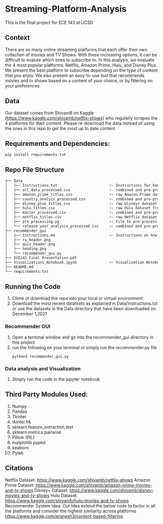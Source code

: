 # Streaming-Platform-Analysis
This is the final project for ECE 143 at UCSD
## Context
There are so many online streaming platforms that each offer their own collection of movies and TV Shows. With these increasing options, it can be difficult to evalute which ones to subscribe to. In this analysis, we evaluate the 4 most popular platforms: Netflix, Amazon Prime, Hulu, and Disney Plus. We present the best platform to subscribe depending on the type of content that you enjoy. We also present an easy-to-use tool that recommends movies and tv shows based on a content of your choice, or by filtering on your preferences. 

## Data
Our dataset comes from ShivamB on Kaggle (https://www.kaggle.com/shivamb/netflix-shows) who regularly scrapes the 4 platforms for their content. Please re-download the data instead of using the ones in this repo to get the most up to date content 

## Requirements and Dependencies:
```
pip install requirements.txt

```
## Repo File Structure 
```bash
├── Data
│   ├── Instructions.txt                        <- Instructions for how to download the most recent scrape of the data from Kaggle
│   ├── all_data_processed.csv                  <- combined and pre-processed dataset for all 4 platforms after running pre_processing.py
│   ├── amazon_prime_titles.csv                 <- raw Amazon Prime dataset from kaggle after following instruction in instructions.txt
│   ├── country_analyis_processed.csv           <- combined and pre-processed dataset for country level analysis after running pre_processing.py
│   ├── disney_plus_titles.csv                  <- raw Disney+ dataset from kaggle after following instruction in instructions.txt
│   ├── hulu_titles.csv                         <- raw Hulu dataset from kaggle after following instruction in instructions.txt
│   ├── master_processed.csv                    <- combined and pre-processed dataset for visualizations (removing null rows + director/cast data)
│   ├── netflix_titles.csv                      <- raw Netflix dataset from kaggle after following instruction in instructions.txt
│   ├── pre_processing.py                       <- File to pre-process and create sub_tables for analysis
│   └── release_year_analysis_processed.csv     <- combined and pre-processed dataset for release year analysis after running pre_processing.py
├── recommender_gui
│   ├── Instructions.md                         <- Instructions on how to run the recommender GUI
│   ├── rs_header.png
│   ├── quiz_header.png
│   ├── heading.png
│   └── recommender_gui.py                      
├── ECE143 Final Presentation.pdf
├── Visualizations_Notebook.ipynb               <- Visualization Notebook
├── README.md
└── requirements.txt
```

## Running the Code
  1) Clone or download the repo into your local or virtual environment 
  2) Download the most recent datatsets as explained in Data/instructions.txt or use the datasets in the Data directory that have been downloaded on December 1,2021

### Recommender GUI
  1) Open a terminal window and go into the recommender_gui directory in this project 
  2) run the following on your terminal or simply run the recommender.py file 
      ```
      python3 recommender_gui.py
      ```
### Data analysis and Visualization
  1) Simply run the code in the jupyter notebook 

## Third Party Modules Used: 
  1) Numpy
  2) Pandas 
  3) Tkinter 
  4) tkinter.ttk
  5) sklearn.feature_extraction.text
  6) sklearn.metrics.pairwise
  7) Pillow (PIL) 
  8) matplotlib.pyplot 
  9) seaborn 
  10) Pylab
 ## Citations 
 Netflix Dataset: https://www.kaggle.com/shivamb/netflix-shows
 Amazon Prime Dataset: https://www.kaggle.com/shivamb/amazon-prime-movies-and-tv-shows
 Disney+ Dataset: https://www.kaggle.com/shivamb/disney-movies-and-tv-shows
 Hulu Dataset: https://www.kaggle.com/shivamb/hulu-movies-and-tv-shows
 Recommender System Idea: 
  Our Idea extend the below code to factor in all the platforms and consider the highest similarity across platforms 
  https://www.kaggle.com/pranesh3/content-based-filtering
  
